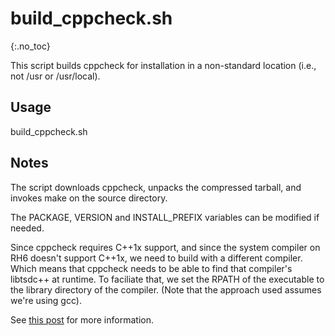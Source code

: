 # build_cppcheck.sh
{:.no_toc}

This script builds cppcheck for installation in a non-standard location (i.e., not /usr or /usr/local).

## Usage
build_cppcheck.sh

## Notes
The script downloads cppcheck, unpacks the compressed tarball, and invokes make on the source directory.

The PACKAGE, VERSION and INSTALL_PREFIX variables can be modified if needed.

Since cppcheck requires C++1x support, and since the system compiler on RH6 doesn't support C++1x, we need to build with a different compiler.  Which means that cppcheck needs to be able to find that compiler's libtsdc++ at runtime.  To faciliate that, we set the RPATH of the executable to the library directory of the compiler.  (Note that the approach used assumes we're using gcc).

See [this post](/blog/2016/04/07/mo-static) for more information.

